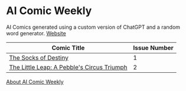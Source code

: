 # AI Comic Weekly
AI Comics generated using a custom version of ChatGPT and a random word generator. [Website](https://aicomicweekly.com)

| Comic Title | Issue Number |
| --- | --- |
| [The Socks of Destiny](https://aicomicweekly.com/comics/week-1/the-socks-of-destiny) | 1 |
| [The Little Leap: A Pebble's Circus Triumph](https://aicomicweekly.com/comics/week-2/the-little-leap/) | 2 |

[About AI Comic Weekly](https://aicomicweekly.com/about)